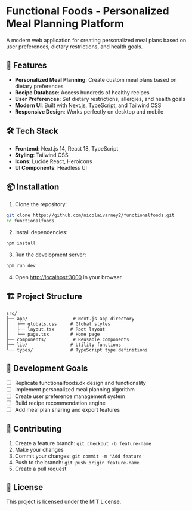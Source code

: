 # Functional Foods - Personalized Meal Planning Platform

A modern web application for creating personalized meal plans based on user preferences, dietary restrictions, and health goals.

## 🚀 Features

- **Personalized Meal Planning**: Create custom meal plans based on dietary preferences
- **Recipe Database**: Access hundreds of healthy recipes
- **User Preferences**: Set dietary restrictions, allergies, and health goals
- **Modern UI**: Built with Next.js, TypeScript, and Tailwind CSS
- **Responsive Design**: Works perfectly on desktop and mobile

## 🛠️ Tech Stack

- **Frontend**: Next.js 14, React 18, TypeScript
- **Styling**: Tailwind CSS
- **Icons**: Lucide React, Heroicons
- **UI Components**: Headless UI

## 📦 Installation

1. Clone the repository:
```bash
git clone https://github.com/nicolaivarney2/functionalfoods.git
cd functionalfoods
```

2. Install dependencies:
```bash
npm install
```

3. Run the development server:
```bash
npm run dev
```

4. Open [http://localhost:3000](http://localhost:3000) in your browser.

## 🏗️ Project Structure

```
src/
├── app/                 # Next.js app directory
│   ├── globals.css     # Global styles
│   ├── layout.tsx      # Root layout
│   └── page.tsx        # Home page
├── components/          # Reusable components
├── lib/                # Utility functions
└── types/              # TypeScript type definitions
```

## 🎯 Development Goals

- [ ] Replicate functionalfoods.dk design and functionality
- [ ] Implement personalized meal planning algorithm
- [ ] Create user preference management system
- [ ] Build recipe recommendation engine
- [ ] Add meal plan sharing and export features

## 🤝 Contributing

1. Create a feature branch: `git checkout -b feature-name`
2. Make your changes
3. Commit your changes: `git commit -m 'Add feature'`
4. Push to the branch: `git push origin feature-name`
5. Create a pull request

## 📄 License

This project is licensed under the MIT License.